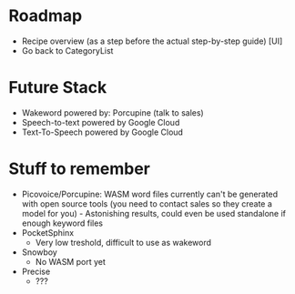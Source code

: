 # Roadmap
- Recipe overview (as a step before the actual step-by-step guide) [UI]
- Go back to CategoryList

# Future Stack
- Wakeword powered by: Porcupine (talk to sales)
- Speech-to-text powered by Google Cloud
- Text-To-Speech powered by Google Cloud

# Stuff to remember
- Picovoice/Porcupine: WASM word files currently can't be generated with open source tools (you need to contact sales so they create a model for you)
        - Astonishing results, could even be used standalone if enough keyword files
- PocketSphinx
    - Very low treshold, difficult to use as wakeword
- Snowboy
    - No WASM port yet
- Precise
    - ???